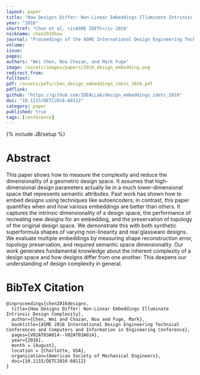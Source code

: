 ```yaml
---
layout: paper
title: "How Designs Differ: Non-Linear Embeddings Illuminate Intrinsic Design Complexity"
year: "2016"
shortref: "Chen et al. <i>ASME IDETC</i> 2016"
nickname: chen2016how
journal: "Proceedings of the ASME International Design Engineering Technical Conferences"
volume: 
issue: 
pages: 
authors: "Wei Chen, Noa Chazan, and Mark Fuge"
image: /assets/images/papers/2016_design_embedding.png
redirect_from: 
fulltext: 
pdf: /assets/pdfs/chen_design_embeddings_idetc_2016.pdf
pdflink: 
github: "https://github.com/IDEALLab/design_embeddings_idetc_2016"
doi: "10.1115/DETC2016-60112"
category: paper
published: true
tags: [conference]
---
```

{% include JB/setup %}

# Abstract 

This paper shows how to measure the complexity and reduce the dimensionality of a geometric design space. It assumes that high-dimensional design parameters actually lie in a much lower-dimensional space that represents semantic attributes. Past work has shown how to embed designs using techniques like autoencoders; in contrast, this paper quantifies when and how various embeddings are better than others. It captures the intrinsic dimensionality of a design space, the performance of recreating new designs for an embedding, and the preservation of topology of the original design space. We demonstrate this with both synthetic superformula shapes of varying non-linearity and real glassware designs. We evaluate multiple embeddings by measuring shape reconstruction error, topology preservation, and required semantic space dimensionality. Our work generates fundamental knowledge about the inherent complexity of a design space and how designs differ from one another. This deepens our understanding of design complexity in general.


# BibTeX Citation

```
@inproceedings{chen2016designs,
  title={How Designs Differ: Non-Linear Embeddings Illuminate Intrinsic Design Complexity},
  author={Chen, Wei and Chazan, Noa and Fuge, Mark},
  booktitle={ASME 2016 International Design Engineering Technical Conferences and Computers and Information in Engineering Conference},
  pages={V02AT03A014--V02AT03A014},
  year={2016},
  month = {August},
  location = {Charlotte, USA},
  organization={American Society of Mechanical Engineers},
  doi={10.1115/DETC2016-60112}
}
```
